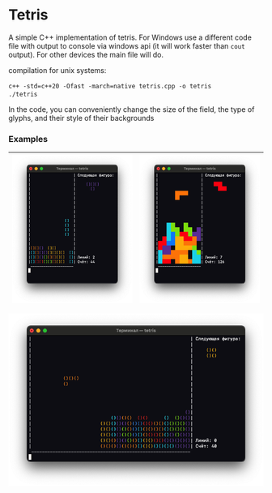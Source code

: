 # Tetris
A simple C++ implementation of tetris. For Windows use a different code file with output to console via windows api (it will work faster than `cout` output). For other devices the main file will do. 

compilation for unix systems:

```
c++ -std=c++20 -Ofast -march=native tetris.cpp -o tetris
./tetris
```

In the code, you can conveniently change the size of the field, the type of glyphs, and their style of their backgrounds

### Examples
| ![default tetris](/img/tetris_common.png) | ![default tetris](/img/tetris_colored.png) |
|-|-|

![fat tetris](/img/tetris_fat.png)
